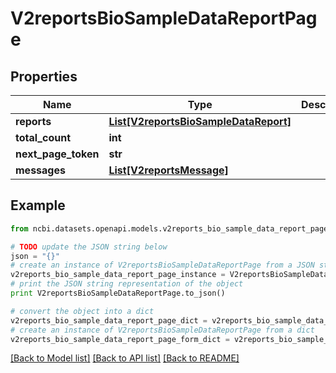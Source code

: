 # V2reportsBioSampleDataReportPage


## Properties

Name | Type | Description | Notes
------------ | ------------- | ------------- | -------------
**reports** | [**List[V2reportsBioSampleDataReport]**](V2reportsBioSampleDataReport.md) |  | [optional] 
**total_count** | **int** |  | [optional] 
**next_page_token** | **str** |  | [optional] 
**messages** | [**List[V2reportsMessage]**](V2reportsMessage.md) |  | [optional] 

## Example

```python
from ncbi.datasets.openapi.models.v2reports_bio_sample_data_report_page import V2reportsBioSampleDataReportPage

# TODO update the JSON string below
json = "{}"
# create an instance of V2reportsBioSampleDataReportPage from a JSON string
v2reports_bio_sample_data_report_page_instance = V2reportsBioSampleDataReportPage.from_json(json)
# print the JSON string representation of the object
print V2reportsBioSampleDataReportPage.to_json()

# convert the object into a dict
v2reports_bio_sample_data_report_page_dict = v2reports_bio_sample_data_report_page_instance.to_dict()
# create an instance of V2reportsBioSampleDataReportPage from a dict
v2reports_bio_sample_data_report_page_form_dict = v2reports_bio_sample_data_report_page.from_dict(v2reports_bio_sample_data_report_page_dict)
```
[[Back to Model list]](../README.md#documentation-for-models) [[Back to API list]](../README.md#documentation-for-api-endpoints) [[Back to README]](../README.md)


